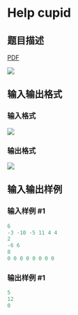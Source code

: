 # Help cupid

## 题目描述

[problemUrl]: https://uva.onlinejudge.org/index.php?option=com_onlinejudge&Itemid=8&category=861&page=show_problem&problem=4726

[PDF](https://uva.onlinejudge.org/external/128/p12861.pdf)

![](https://cdn.luogu.com.cn/upload/vjudge_pic/UVA12861/a881a5d42001dfc62b696ffca555629c279c2258.png)

## 输入输出格式

### 输入格式

![](https://cdn.luogu.com.cn/upload/vjudge_pic/UVA12861/8645841cf266b3d5fef54f0754bfc93ad898335a.png)

### 输出格式

![](https://cdn.luogu.com.cn/upload/vjudge_pic/UVA12861/a63549c3801883f796b91823dc59b65a374dbf89.png)

## 输入输出样例

### 输入样例 #1

```cpp
6
-3 -10 -5 11 4 4
2
-6 6
8
0 0 0 0 0 0 0 0
```


### 输出样例 #1

```cpp
5
12
0
```


